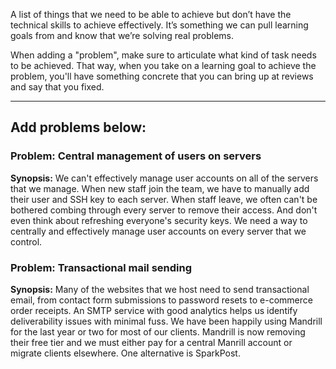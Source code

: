 A list of things that we need to be able to achieve but don’t have the technical skills to achieve effectively. It’s something we can pull learning goals from and know that we’re solving real problems.

When adding a "problem", make sure to articulate what kind of task needs to be achieved. That way, when you take on a learning goal to achieve the problem, you'll have something concrete that you can bring up at reviews and say that you fixed.

-------------------
Add problems below:
-------------------

### Problem: Central management of users on servers
**Synopsis:** We can't effectively manage user accounts on all of the servers that we manage. When new staff join the team, we have to manually add their user and SSH key to each server. When staff leave, we often can't be bothered combing through every server to remove their access. And don't even think about refreshing everyone's security keys. We need a way to centrally and effectively manage user accounts on every server that we control.

### Problem: Transactional mail sending
**Synopsis:** Many of the websites that we host need to send transactional email, from contact form submissions to password resets to e-commerce order receipts. An SMTP service with good analytics helps us identify deliverability issues with minimal fuss. We have been happily using Mandrill for the last year or two for most of our clients. Mandrill is now removing their free tier and we must either pay for a central Manrill account or migrate clients elsewhere. One alternative is SparkPost.

